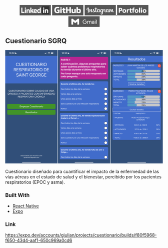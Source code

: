 <p align="center">
  <a href="https://www.linkedin.com/in/giulianoconti/"><img width="100" src="https://raw.githubusercontent.com/giulianoconti/api/main/svgs/linkedin.svg" alt="LinkedIn"></a>
  <a href="https://github.com/giulianoconti"><img width="100" src="https://raw.githubusercontent.com/giulianoconti/api/main/svgs/github.svg" alt="GitHub"></a>
  <a href="https://www.instagram.com/giulianocontii/"><img width="100" src="https://raw.githubusercontent.com/giulianoconti/api/main/svgs/instagram.svg" alt="Instagram">
  <a href="https://giulianoconti.com/"><img width="100" src="https://raw.githubusercontent.com/giulianoconti/api/main/svgs/portfolio.png" alt="Portfolio">
</a>
  <a href="mailto:giuliconti1@gmail.com"><img width="100" src="https://raw.githubusercontent.com/giulianoconti/api/main/svgs/gmail.png" alt="Mail"></a>
</p>

## Cuestionario SGRQ

![WeatherTI](https://raw.githubusercontent.com/giulianoconti/api/main/imagesProjects/extraImgs/CuestionarioSGRQ.png?raw=true)

Cuestionario diseñado para cuantificar el impacto de la enfermedad de las vías aéreas en el estado de salud y el bienestar, percibido por los pacientes respiratorios (EPOC y asma).

### Built With

- [React Native](https://reactnative.dev/)
- [Expo](https://expo.dev/)

### Link

https://expo.dev/accounts/giulian/projects/cuestionario/builds/f80f5968-f650-43d4-aaf1-650c969a0cd6

